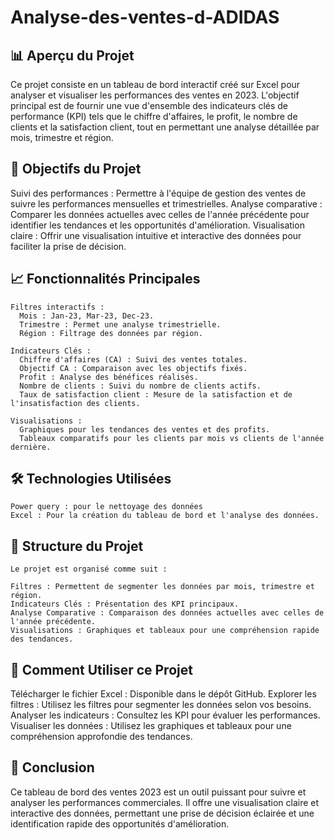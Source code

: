 # Analyse-des-ventes-d-ADIDAS

## 📊 Aperçu du Projet

Ce projet consiste en un tableau de bord interactif créé sur Excel pour analyser et visualiser les performances des ventes en 2023. L'objectif principal est de fournir une vue d'ensemble des indicateurs clés de performance (KPI) tels que le chiffre d'affaires, le profit, le nombre de clients et la satisfaction client, tout en permettant une analyse détaillée par mois, trimestre et région.

## 🎯 Objectifs du Projet

Suivi des performances : Permettre à l'équipe de gestion des ventes de suivre les performances mensuelles et trimestrielles.
Analyse comparative : Comparer les données actuelles avec celles de l'année précédente pour identifier les tendances et les opportunités d'amélioration.
Visualisation claire : Offrir une visualisation intuitive et interactive des données pour faciliter la prise de décision.

## 📈 Fonctionnalités Principales

```
Filtres interactifs :
  Mois : Jan-23, Mar-23, Dec-23.
  Trimestre : Permet une analyse trimestrielle.
  Région : Filtrage des données par région.

Indicateurs Clés :
  Chiffre d'affaires (CA) : Suivi des ventes totales.
  Objectif CA : Comparaison avec les objectifs fixés.
  Profit : Analyse des bénéfices réalisés.
  Nombre de clients : Suivi du nombre de clients actifs.
  Taux de satisfaction client : Mesure de la satisfaction et de l'insatisfaction des clients.

Visualisations :
  Graphiques pour les tendances des ventes et des profits.
  Tableaux comparatifs pour les clients par mois vs clients de l'année dernière.

```

## 🛠️ Technologies Utilisées
```
Power query : pour le nettoyage des données
Excel : Pour la création du tableau de bord et l'analyse des données.

```

## 📂 Structure du Projet

```
Le projet est organisé comme suit :

Filtres : Permettent de segmenter les données par mois, trimestre et région.
Indicateurs Clés : Présentation des KPI principaux.
Analyse Comparative : Comparaison des données actuelles avec celles de l'année précédente.
Visualisations : Graphiques et tableaux pour une compréhension rapide des tendances.

```

## 🚀 Comment Utiliser ce Projet

Télécharger le fichier Excel : Disponible dans le dépôt GitHub.
Explorer les filtres : Utilisez les filtres pour segmenter les données selon vos besoins.
Analyser les indicateurs : Consultez les KPI pour évaluer les performances.
Visualiser les données : Utilisez les graphiques et tableaux pour une compréhension approfondie des tendances.

## 📄 Conclusion

Ce tableau de bord des ventes 2023 est un outil puissant pour suivre et analyser les performances commerciales. Il offre une visualisation claire et interactive des données, permettant une prise de décision éclairée et une identification rapide des opportunités d'amélioration.

